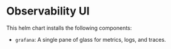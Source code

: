 # Observability UI

This helm chart installs the following components:

- `grafana`: A single pane of glass for metrics, logs, and traces.
